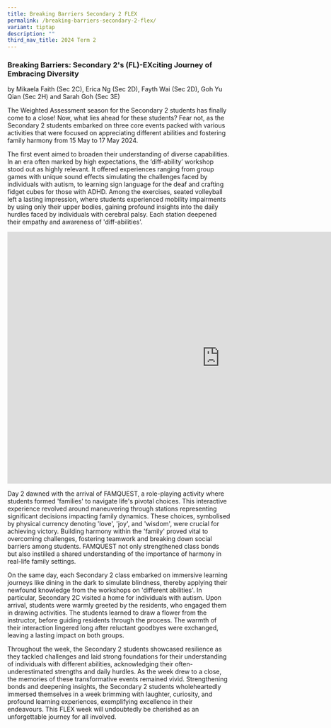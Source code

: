 ```yaml
---
title: Breaking Barriers Secondary 2 FLEX
permalink: /breaking-barriers-secondary-2-flex/
variant: tiptap
description: ""
third_nav_title: 2024 Term 2
---
```

<h3>Breaking Barriers: Secondary 2's (FL)-EXciting Journey of Embracing Diversity</h3>
<p>by Mikaela Faith (Sec 2C), Erica Ng (Sec 2D), Fayth Wai (Sec 2D), Goh
Yu Qian (Sec 2H) and Sarah Goh (Sec 3E)</p>
<p>The Weighted Assessment season for the Secondary 2 students has finally
come to a close! Now, what lies ahead for these students? Fear not, as
the Secondary 2 students embarked on three core events packed with various
activities that were focused on appreciating different abilities and fostering
family harmony from 15 May to 17 May 2024.</p>
<p>The first event aimed to broaden their understanding of diverse capabilities.
In an era often marked by high expectations, the ‘diff-ability’ workshop
stood out as highly relevant. It offered experiences ranging from group
games with unique sound effects simulating the challenges faced by individuals
with autism, to learning sign language for the deaf and crafting fidget
cubes for those with ADHD. Among the exercises, seated volleyball left
a lasting impression, where students experienced mobility impairments by
using only their upper bodies, gaining profound insights into the daily
hurdles faced by individuals with cerebral palsy. Each station deepened
their empathy and awareness of 'diff-abilities'.</p>
<div class="iframe-wrapper">
<iframe height="569" width="960" allowfullscreen="true" frameborder="0" src="https://docs.google.com/presentation/d/e/2PACX-1vQMgDqOJrnXAuW_ZaNxQrf4L1LOzX4O_PFShJxkAcdN6LA2Sdg49js83lTpgUjeg-Wv7MYLBAG_4m9X/pubembed?start=false&amp;loop=false&amp;delayms=3000"></iframe>
</div>
<p>Day 2 dawned with the arrival of FAMQUEST, a role-playing activity where
students formed 'families' to navigate life's pivotal choices. This interactive
experience revolved around maneuvering through stations representing significant
decisions impacting family dynamics. These choices, symbolised by physical
currency denoting 'love', 'joy', and 'wisdom', were crucial for achieving
victory. Building harmony within the 'family' proved vital to overcoming
challenges, fostering teamwork and breaking down social barriers among
students. FAMQUEST not only strengthened class bonds but also instilled
a shared understanding of the importance of harmony in real-life family
settings.</p>
<p>On the same day, each Secondary 2 class embarked on immersive learning
journeys like dining in the dark to simulate blindness, thereby applying
their newfound knowledge from the workshops on 'different abilities'. In
particular, Secondary 2C visited a home for individuals with autism. Upon
arrival, students were warmly greeted by the residents, who engaged them
in drawing activities. The students learned to draw a flower from the instructor,
before guiding residents through the process. The warmth of their interaction
lingered long after reluctant goodbyes were exchanged, leaving a lasting
impact on both groups.</p>
<p>Throughout the week, the Secondary 2 students showcased resilience as
they tackled challenges and laid strong foundations for their understanding
of individuals with different abilities, acknowledging their often-underestimated
strengths and daily hurdles. As the week drew to a close, the memories
of these transformative events remained vivid. Strengthening bonds and
deepening insights, the Secondary 2 students wholeheartedly immersed themselves
in a week brimming with laughter, curiosity, and profound learning experiences,
exemplifying excellence in their endeavours. This FLEX week will undoubtedly
be cherished as an unforgettable journey for all involved.</p>
<p></p>
